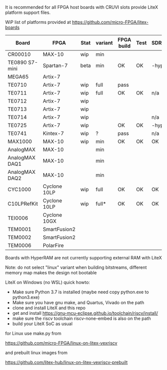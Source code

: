 It is recommended for all FPGA host boards with CRUVI slots provide LiteX platform support files.

WiP list of platforms provided at https://github.com/micro-FPGA/litex-boards

| Board         | FPGA       |Stat|variant|FPGA build|Test|SDRAM|Linux|
|---------------|------------|----|-----|-|-|--|--|
|CR00010        |MAX-10      |wip |min  ||||opt*|
|TE0890 S7-mini |Spartan-7   |beta|min  |OK|OK|-hyper|n/a|
|MEGA65         |Artix-7     |    |     | | | |n/a|
|TE0710         |Artix-7     |wip |full |pass| | |-|
|TE0711         |Artix-7     |wip |full |OK|OK|n/a|n/a|
|TE0712         |Artix-7     |wip |     | | | |-|
|TE0713         |Artix-7     |wip |     | | | |-|
|TE0714         |Artix-7     |wip |     | | |n/a|n/a|
|TE0725         |Artix-7     |wip |     |OK|OK|-hyper|n/a|
|TE0741         |Kintex-7    |wip |?    |pass||n/a|n/a|
|MAX1000        |MAX-10      |wip |min  |OK|OK|OK|opt*|
|AnalogMAX      |MAX-10      |    |min  ||||n/a|
|AnalogMAX DAQ1 |MAX-10      |    |min  ||||n/a|
|AnalogMAX DAQ2 |MAX-10      |    |min  ||||n/a|
|CYC1000        |Cyclone 10LP|wip |full |OK|OK|OK|opt*|
|C10LPRefKit    |Cyclone 10LP|wip |full* |OK|OK|OK|OK|
|TEI0006        |Cyclone 10GX|    |     ||||?|
|TEM0001        |SmartFusion2|    |     |||||
|TEM0002        |SmartFusion2|    |     |||||
|TEM0006        |PolarFire|    |     |||||

Boards with HyperRAM are not currently supporting external RAM with LiteX

Note: do not select "linux" variant when building bitstreams, different memory map makes the design not bootable

LiteX on Windows (no WSL) quick howto:
* Make sure Python 3.7 is installed (maybe need copy python.exe to python3.exe)
* Make sure you have gnu make, and Quartus, Vivado on the path
* clone and install LiteX and this repo
* get and install https://gnu-mcu-eclipse.github.io/toolchain/riscv/install/
* make sure the riscv toolchain riscv-none-embed is also on the path
* build your LiteX SoC as usual

for Linux use make.py from

https://github.com/micro-FPGA/linux-on-litex-vexriscv

and prebuilt linux images from

https://github.com/litex-hub/linux-on-litex-vexriscv-prebuilt






